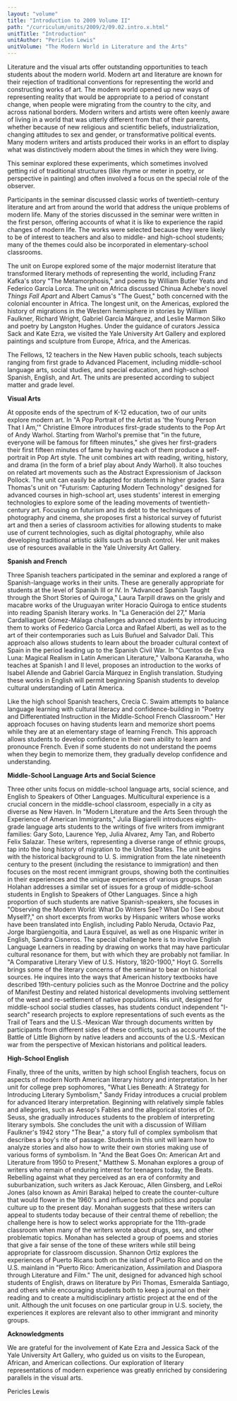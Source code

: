 ```yaml
---
layout: "volume"
title: "Introduction to 2009 Volume II"
path: "/curriculum/units/2009/2/09.02.intro.x.html"
unitTitle: "Introduction"
unitAuthor: "Pericles Lewis"
unitVolume: "The Modern World in Literature and the Arts"
---
```

<body>
<p>
Literature and the visual arts offer outstanding opportunities to teach students about the modern world. Modern art and literature are known for their rejection of traditional conventions for representing the world and constructing works of art. The modern world opened up new ways of representing reality that would be appropriate to a period of constant change, when people were migrating from the country to the city, and across national borders. Modern writers and artists were often keenly aware of living in a world that was utterly different from that of their parents, whether because of new religious and scientific beliefs, industrialization, changing attitudes to sex and gender, or transformative political events. Many modern writers and artists produced their works in an effort to display what was distinctively modern about the times in which they were living.
</p>
<p>
This seminar explored these experiments, which sometimes involved getting rid of traditional structures (like rhyme or meter in poetry, or perspective in painting) and often involved a focus on the special role of the observer.
</p>
<p>
Participants in the seminar discussed classic works of twentieth-century literature and art from around the world that address the unique problems of modern life. Many of the stories discussed in the seminar were written in the first person, offering accounts of what it is like to experience the rapid changes of modern life. The works were selected because they were likely to be of interest to teachers and also to middle- and high-school students; many of the themes could also be incorporated in elementary-school classrooms.
</p>
<p>
The unit on Europe explored some of the major modernist literature that transformed literary methods of representing the world, including Franz Kafka's story "The Metamorphosis," and poems by William Butler Yeats and Federico García Lorca. The unit on Africa discussed Chinua Achebe's novel
<i>
Things Fall Apart
</i>
and Albert Camus's "The Guest," both concerned with the colonial encounter in Africa. The longest unit, on the Americas, explored the history of migrations in the Western hemisphere in stories by William Faulkner, Richard Wright, Gabriel García Márquez, and Leslie Marmon Silko and poetry by Langston Hughes. Under the guidance of curators Jessica Sack and Kate Ezra, we visited the Yale University Art Gallery and explored paintings and sculpture from Europe, Africa, and the Americas.
</p>
<p>
The Fellows, 12 teachers in the New Haven public schools, teach subjects ranging from first grade to Advanced Placement, including middle-school language arts, social studies, and special education, and high-school Spanish, English, and Art. The units are presented according to subject matter and grade level.
</p>
<p>
<b>
Visual Arts
</b>
</p>
<p>
At opposite ends of the spectrum of K-12 education, two of our units explore modern art. In "A Pop Portrait of the Artist as 'the Young Person That I Am,'" Christine Elmore introduces first-grade students to the Pop Art of Andy Warhol. Starting from Warhol's premise that "in the future, everyone will be famous for fifteen minutes," she gives her first-graders their first fifteen minutes of fame by having each of them produce a self-portrait in Pop Art style. The unit combines art with reading, writing, history, and drama (in the form of a brief play about Andy Warhol). It also touches on related art movements such as the Abstract Expressionism of Jackson Pollock. The unit can easily be adapted for students in higher grades. Sara Thomas's unit on "Futurism: Capturing Modern Technology" designed for advanced courses in high-school art, uses students' interest in emerging technologies to explore some of the leading movements of twentieth-century art. Focusing on futurism and its debt to the techniques of photography and cinema, she proposes first a historical survey of futurist art and then a series of classroom activities for allowing students to make use of current technologies, such as digital photography, while also developing traditional artistic skills such as brush control. Her unit makes use of resources available in the Yale University Art Gallery.
</p>
<p>
<b>
Spanish and French
</b>
</p>
<p>
Three Spanish teachers participated in the seminar and explored a range of Spanish-language works in their units. These are generally appropriate for students at the level of Spanish III or IV. In "Advanced Spanish Taught through the Short Stories of Quiroga," Laura Tarpill draws on the grisly and macabre works of the Uruguayan writer Horacio Quiroga to entice students into reading Spanish literary works. In "La Generación del 27," María Cardalliaguet Gómez-Málaga challenges advanced students by introducing them to works of Federico García Lorca and Rafael Alberti, as well as to the art of their contemporaries such as Luis Buñuel and Salvador Dalí. This approach also allows students to learn about the broader cultural context of Spain in the period leading up to the Spanish Civil War.  In "Cuentos de Eva Luna: Magical Realism in Latin American Literature," Valbona Karanxha, who teaches at Spanish I and II level, proposes an introduction to the works of Isabel Allende and Gabriel García Márquez in English translation. Studying these works in English will permit beginning Spanish students to develop  cultural understanding of Latin America.
</p>
<p>
Like the high school Spanish teachers, Crecia C. Swaim attempts to balance language learning with cultural literacy and confidence-building in "Poetry and Differentiated Instruction in the Middle-School French Classroom." Her approach focuses on having students learn and memorize short poems while they are at an elementary stage of learning French. This approach allows students to develop confidence in their own ability to learn and pronounce French. Even if some students do not understand the poems when they begin to memorize them, they gradually develop confidence and understanding.
</p>
<p>
<b>
Middle-School Language Arts and Social Science
</b>
</p>
<p>
Three other units focus on middle-school language arts, social science, and English to Speakers of Other Languages. Multicultural experience is a crucial concern in the middle-school classroom, especially in a city as diverse as New Haven. In "Modern Literature and the Arts Seen through the Experience of American Immigrants," Julia Biagiarelli introduces eighth-grade language arts students to the writings of five writers from immigrant families: Gary Soto, Laurence Yep, Julia Alvarez, Amy Tan, and Roberto Felix Salazar. These writers, representing a diverse range of ethnic groups, tap into the long history of migration to the United States. The unit begins with the historical background to U. S. immigration from the late nineteenth century to the present (including the resistance to immigration) and then focuses on the most recent immigrant groups, showing both the continuities in their experiences and the unique experiences of various groups. Susan Holahan addresses a similar set of issues for a group of middle-school students in English to Speakers of Other Languages.  Since a high proportion of such students are native Spanish-speakers, she focuses in "Observing the Modern World: What Do Writers See? What Do I See about Myself?," on short excerpts from works by Hispanic writers whose works have been translated into English, including Pablo Neruda, Octavio Paz, Jorge Ibargüengoitia, and Laura Esquivel, as well as one Hispanic writer in English, Sandra Cisneros. The special challenge here is to involve English Language Learners in reading by drawing on works that may have particular cultural resonance for them, but with which they are probably not familiar. In "A Comparative Literary View of U.S. History, 1820-1900," Hoyt G. Sorrells brings some of the literary concerns of the seminar to bear on historical sources. He inquires into the ways that American history textbooks have described 19th-century policies such as the Monroe Doctrine and the policy of Manifest Destiny and related historical developments involving settlement of the west and re-settlement of native populations. His unit, designed for middle-school social studies classes, has students conduct independent "I-search" research projects to explore representations of such events as the Trail of Tears and the U.S.-Mexican War through documents written by participants from different sides of these conflicts, such as accounts of the Battle of Little Bighorn by native leaders and accounts of the U.S.-Mexican war from the perspective of Mexican historians and political leaders.
</p>
<p>
<b>
High-School English
</b>
</p>
<p>
Finally, three of the units, written by high school English teachers, focus on aspects of modern North American literary history and interpretation. In her unit for college prep sophomores, "What Lies Beneath: A Strategy for Introducing Literary Symbolism," Sandy Friday introduces a crucial problem for advanced literary interpretation. Beginning with relatively simple fables and allegories, such as Aesop's Fables and the allegorical stories of Dr. Seuss, she gradually introduces students to the problem of interpreting literary symbols. She concludes the unit with a discussion of William Faulkner's 1942 story "The Bear," a story full of complex symbolism that describes a boy's rite of passage. Students in this unit will learn how to analyze stories and also how to write their own stories making use of various forms of symbolism. In "And the Beat Goes On: American Art and Literature from 1950 to Present," Matthew S. Monahan explores a group of writers who remain of enduring interest for teenagers today, the Beats.  Rebelling against what they perceived as an era of conformity and suburbanization, such writers as Jack Kerouac, Allen Ginsberg, and LeRoi Jones (also known as Amiri Baraka) helped to create the counter-culture that would flower in the 1960's and influence both politics and popular culture up to the present day. Monahan suggests that these writers can appeal to students today because of their central theme of rebellion; the challenge here is how to select works appropriate for the 11th-grade classroom when many of the writers wrote about drugs, sex, and other problematic topics. Monahan has selected a group of poems and stories that give a fair sense of the tone of these writers while still being appropriate for classroom discussion. Shannon Ortíz explores the experiences of Puerto Ricans both on the island of Puerto Rico and on the U.S. mainland in "Puerto Rico: Americanization, Assimilation and Diaspora through Literature and Film."  The unit, designed for advanced high school students of English, draws on literature by Piri Thomas, Esmeralda Santiago, and others while encouraging students both to keep a journal on their reading and to create a multidisciplinary artistic project at the end of the unit. Although the unit focuses on one particular group in U.S. society, the experiences it explores are relevant also to other immigrant and minority groups.
</p>
<p>
<b>
Acknowledgments
</b>
</p>
<p>
We are grateful for the involvement of Kate Ezra and Jessica Sack of the Yale University Art Gallery, who guided us on visits to the European, African, and American collections.  Our exploration of literary representations of modern experience was greatly enriched by considering parallels in the visual arts.
</p>
<p>
Pericles Lewis
</p>
</body>